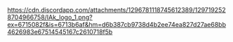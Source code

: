 https://cdn.discordapp.com/attachments/1296781118745612389/1297192528704966758/IAk_logo_1.png?ex=6715082f&is=6713b6af&hm=d6b387cb9738d4b2ee74ea827d27ae68bb4626983e67514545167c2610718f5b
